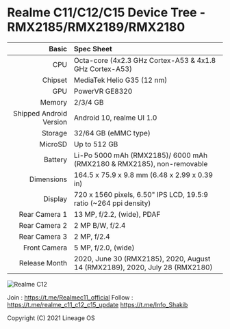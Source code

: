 Realme C11/C12/C15 Device Tree - RMX2185/RMX2189/RMX2180
================================================================


Basic   | Spec Sheet
-------:|:-------------------------
CPU     | Octa-core (4x2.3 GHz Cortex-A53 & 4x1.8 GHz Cortex-A53)
Chipset | MediaTek Helio G35 (12 nm)
GPU     | PowerVR GE8320
Memory  | 2/3/4 GB
Shipped Android Version | Android 10, realme UI 1.0 
Storage | 32/64 GB (eMMC type)
MicroSD | Up to 512 GB 
Battery | Li-Po 5000 mAh (RMX2185)/ 6000 mAh (RMX2180 & RMX2185), non-removable
Dimensions | 164.5 x 75.9 x 9.8 mm (6.48 x 2.99 x 0.39 in)
Display | 720 x 1560 pixels, 6.50" IPS LCD, 19.5:9 ratio (~264 ppi density)
Rear Camera 1 | 13 MP, f/2.2, (wide), PDAF
Rear Camera 2 | 2 MP B/W, f/2.4
Rear Camera 3 | 2 MP, f/2.4
Front Camera | 5 MP, f/2.0, (wide)
Release Month | 2020, June 30 (RMX2185), 2020, August 14 (RMX2189), 2020, July 28 (RMX2180) 

![Realme C12](https://fdn2.gsmarena.com/vv/pics/realme/realme-c12-2.jpg "Realme C12")

Join : https://t.me/Realmec11_official
Follow : https://t.me/realme_c11_c12_c15_update
https://t.me/Info_Shakib

Copyright (C) 2021 Lineage OS
